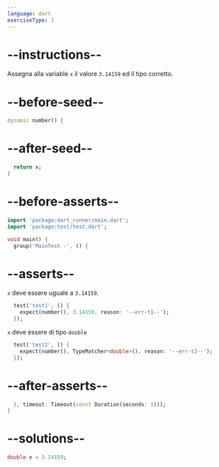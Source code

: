 ```yaml
---
language: dart
exerciseType: 1
---
```


# --instructions--

Assegna alla variable `x` il valore `3.14159` ed il tipo corretto.

# --before-seed--

```dart
dynamic number() {
```

# --after-seed--

```dart
  return x;
}
```

# --before-asserts--

```dart
import 'package:dart_runner/main.dart';
import 'package:test/test.dart';

void main() {
  group('MainTest -', () {
```

# --asserts--

`x` deve essere uguale a `3.14159`.

```dart
  test('test1', () {
    expect(number(), 3.14159, reason: '--err-t1--');
  });
```

`x` deve essere di tipo `double`

```dart
  test('test2', () {
    expect(number(), TypeMatcher<double>(), reason: '--err-t2--');
  });
```

# --after-asserts--

```dart
  }, timeout: Timeout(const Duration(seconds: 1)));
}
```

# --solutions--

```dart
double x = 3.14159;
```
